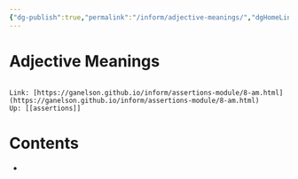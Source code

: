 ```yaml
---
{"dg-publish":true,"permalink":"/inform/adjective-meanings/","dgHomeLink":true,"dgPassFrontmatter":false}
---
```


# Adjective Meanings
```ad-info

Link: [https://ganelson.github.io/inform/assertions-module/8-am.html](https://ganelson.github.io/inform/assertions-module/8-am.html)
Up: [[assertions]]
```

# Contents
- 
